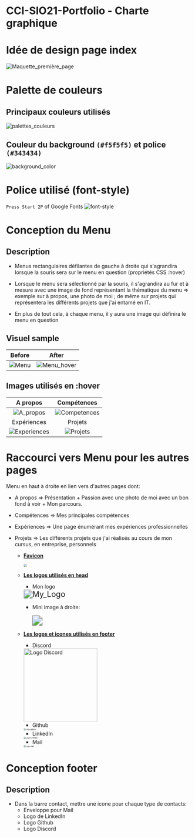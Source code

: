 # CCI-SIO21-Portfolio - Charte graphique
# Idée de design page index

![Maquette_première_page](CHARTE_GRAPHIQUE/Maquettes/Maquette_première_page.png)

# Palette de couleurs
## Principaux couleurs utilisés
![palettes_couleurs](CHARTE_GRAPHIQUE/Maquettes/palettes_couleurs.jpeg)

## Couleur du background `(#f5f5f5)` et police `(#343434)`
![background_color](CHARTE_GRAPHIQUE/Maquettes/background_color.png)


# Police utilisé (font-style)

`Press Start 2P` of Google Fonts
![font-style](CHARTE_GRAPHIQUE/Maquettes/font-style.png)

# Conception du Menu
## Description
* Menus rectangulaires défilantes de gauche à droite qui s'agrandira lorsque la souris sera sur le menu en question (propriétés CSS :hover)

* Lorsque le menu sera sélectionné par la souris, il s'agrandira au fur et à mesure avec une image de fond représentant la thématique du menu => exemple sur à propos, une photo de moi ; de même sur projets qui représentera les différents projets que j'ai entamé en IT.

* En plus de tout cela, à chaque menu, il y aura une image qui définira le menu en question 

## Visuel sample
Before                       |                   After
:---------------------------:|:-----------------------:
![Menu](CHARTE_GRAPHIQUE/Maquettes/Menu.png) | ![Menu_hover](CHARTE_GRAPHIQUE/Maquettes/Menu_hover.png)

## Images utilisés en :hover
A propos                    |                   Compétences
:--------------------------:|:----------------------------:
![A_propos](CSS/images/Index/a_propos.jpg) | ![Competences](CSS/images/Index/competences.jpg)
Expériences                 |                   Projets
![Experiences](CSS/images/Index/experiences.jpg) | ![Projets](CSS/images/Index/projets.jpg)

# Raccourci vers Menu pour les autres pages
Menu en haut à droite en lien vers d'autres pages dont:

- A propos =>  Présentation + Passion avec une photo de moi avec un bon fond à voir + Mon parcours.
- Compétences => Mes principales compétences
- Expériences => Une page énumérant mes expériences professionnelles
- Projets => Les différents projets que j'ai réalisés au cours de mon cursus, en entreprise, personnels




  - <u>**Favicon**</u>

    <img src="CHARTE_GRAPHIQUE/Logos&Icons/ico.png" style="zoom:50%;" />

  - **<u>Les logos utilisés en head</u>**

    - Mon logo

    <img src="CHARTE_GRAPHIQUE/Logos&Icons/My_Logo.png" alt="My_Logo" style="zoom:150%;" />

    - Mini image à droite:

      <img src="CHARTE_GRAPHIQUE/Logos&Icons/image_pc.png" style="zoom:175%;" />

  - **<u>Les logos et icones utilisés en footer</u>**

    - Discord
     

    <img src="CHARTE_GRAPHIQUE/Logos&Icons/Logo_Discord.png" alt="Logo Discord" style="width:200px;" />
  
  
    - Github
  
    <img src="CHARTE_GRAPHIQUE/Logos&Icons/Logo_github.png" alt="Logo github" style="zoom:35%;" />
  
    - LinkedIn
  
    <img src="CHARTE_GRAPHIQUE/Logos&Icons/Logo_Linkedin.png" alt="Logo Linkedin" style="zoom:35%;" />
  
    - Mail
 
    <img src="CHARTE_GRAPHIQUE/Logos&Icons/Logo_mail.png" alt="Logo mail" style="zoom:35%;" />
    
# Conception footer
## Description
* Dans la barre contact, mettre une icone pour chaque type de contacts: 
    - Enveloppe pour Mail
    - Logo de LinkedIn
    - Logo Github
    - Logo Discord
